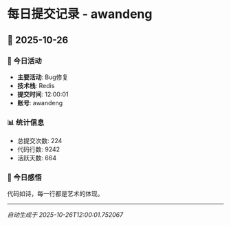 # 每日提交记录 - awandeng

## 📅 2025-10-26

### 🎯 今日活动
- **主要活动**: Bug修复
- **技术栈**: Redis
- **提交时间**: 12:00:01
- **账号**: awandeng

### 📊 统计信息
- 总提交次数: 224
- 代码行数: 9242
- 活跃天数: 664

### 💭 今日感悟
代码如诗，每一行都是艺术的体现。

---
*自动生成于 2025-10-26T12:00:01.752067*
